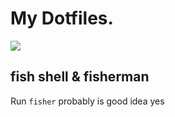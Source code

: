 # My Dotfiles.

<img src="https://i.imgur.com/ez5gro5.gif">

## fish shell & fisherman

Run `fisher` probably is good idea yes
